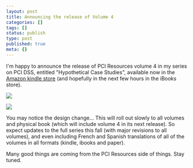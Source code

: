```yaml
---
layout: post
title: Announcing the release of Volume 4
categories: []
tags: []
status: publish
type: post
published: true
meta: {}
---
```


I'm happy to announce the release of PCI Resources volume 4 in my series on PCI DSS, entitled "Hypothetical Case Studies", available now in the 
[Amazon kindle store](https://www.amazon.com/dp/B073WRTJNL) (and hopefully in the next few hours in the iBooks store).

















  

    
  
    
![](https://images.squarespace-cdn.com/content/v1/55934274e4b0d71f69d61a3c/1500039070125-B7ZFXIPL42ELL20SARCY/image-asset.png)

![](https://images.squarespace-cdn.com/content/v1/55934274e4b0d71f69d61a3c/1500039070125-B7ZFXIPL42ELL20SARCY/image-asset.png)
  


  



You may notice the design change... This will roll out slowly to all volumes and physical book (which will include volume 4 in its next release). So expect updates to the full series this fall (with major revisions to all volumes), and even including French and Spanish translations of all of the volumes in all formats (kindle, ibooks and paper).

Many good things are coming from the PCI Resources side of things. Stay tuned.

 
